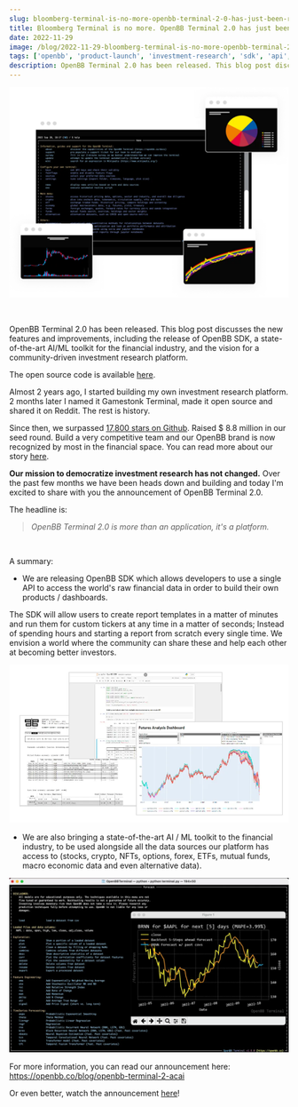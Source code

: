 ```yaml
---
slug: bloomberg-terminal-is-no-more-openbb-terminal-2-0-has-just-been-released
title: Bloomberg Terminal is no more. OpenBB Terminal 2.0 has just been released.
date: 2022-11-29
image: /blog/2022-11-29-bloomberg-terminal-is-no-more-openbb-terminal-2-0-has-just-been-released.png
tags: ['openbb', 'product-launch', 'investment-research', 'sdk', 'api', 'ai', 'ml', 'open-source', 'fintech']
description: OpenBB Terminal 2.0 has been released. This blog post discusses the new features and improvements, including the release of OpenBB SDK, a state-of-the-art AI/ML toolkit for the financial industry, and the vision for a community-driven investment research platform.
---
```


<p align="center">
    <img width="600" src="/blog/2022-11-29-bloomberg-terminal-is-no-more-openbb-terminal-2-0-has-just-been-released.png"/>
</p>

<br />

OpenBB Terminal 2.0 has been released. This blog post discusses the new features and improvements, including the release of OpenBB SDK, a state-of-the-art AI/ML toolkit for the financial industry, and the vision for a community-driven investment research platform.

The open source code is available [here](https://github.com/DidierRLopes/GamestonkTerminal).

<!-- truncate -->

<div style={{borderTop: '1px solid #0088CC', margin: '1.5em 0'}} />

Almost 2 years ago, I started building my own investment research platform. 2 months later I named it Gamestonk Terminal, made it open source and shared it on Reddit. The rest is history.

Since then, we surpassed [17,800 stars on Github](https://github.com/OpenBB-finance/OpenBBTerminal). Raised $ 8.8 million in our seed round. Build a very competitive team and our OpenBB brand is now recognized by most in the financial space. You can read more about our story [here](https://openbb.co/blog/gme-didnt-take-me-to-the-moon-but-gamestonk-terminal-did).

**Our mission to democratize investment research has not changed.** Over the past few months we have been heads down and building and today I'm excited to share with you the announcement of OpenBB Terminal 2.0.

The headline is:

> _OpenBB Terminal 2.0 is more than an application, it's a platform._

<br />

A summary:
- We are releasing OpenBB SDK which allows developers to use a single API to access the world's raw financial data in order to build their own products / dashboards.

The SDK will allow users to create report templates in a matter of minutes and run them for custom tickers at any time in a matter of seconds; Instead of spending hours and starting a report from scratch every single time. We envision a world where the community can share these and help each other at becoming better investors.

![image](/blog/2022-11-29-bloomberg-terminal-is-no-more-openbb-terminal-2-0-has-just-been-released_1.png)

- We are also bringing a state-of-the-art AI / ML toolkit to the financial industry, to be used alongside all the data sources our platform has access to (stocks, crypto, NFTs, options, forex, ETFs, mutual funds, macro economic data and even alternative data).

![image](/blog/2022-11-29-bloomberg-terminal-is-no-more-openbb-terminal-2-0-has-just-been-released_2.png)

For more information, you can read our announcement here: https://openbb.co/blog/openbb-terminal-2-acai

Or even better, watch the announcement [here](https://openbb.co/blog/openbb-terminal-2-event)!
